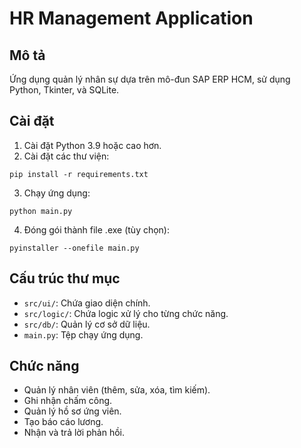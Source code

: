 # HR Management Application

## Mô tả
Ứng dụng quản lý nhân sự dựa trên mô-đun SAP ERP HCM, sử dụng Python, Tkinter, và SQLite.

## Cài đặt
1. Cài đặt Python 3.9 hoặc cao hơn.
2. Cài đặt các thư viện:
```commandline
pip install -r requirements.txt
```
3. Chạy ứng dụng:
```commandline
python main.py
```
4. Đóng gói thành file .exe (tùy chọn):
```commandline
pyinstaller --onefile main.py
```
## Cấu trúc thư mục
- `src/ui/`: Chứa giao diện chính.
- `src/logic/`: Chứa logic xử lý cho từng chức năng.
- `src/db/`: Quản lý cơ sở dữ liệu.
- `main.py`: Tệp chạy ứng dụng.

## Chức năng
- Quản lý nhân viên (thêm, sửa, xóa, tìm kiếm).
- Ghi nhận chấm công.
- Quản lý hồ sơ ứng viên.
- Tạo báo cáo lương.
- Nhận và trả lời phản hồi.